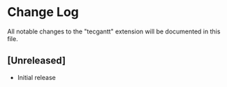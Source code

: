 # Change Log

All notable changes to the "tecgantt" extension will be documented in this file.

## [Unreleased]

- Initial release